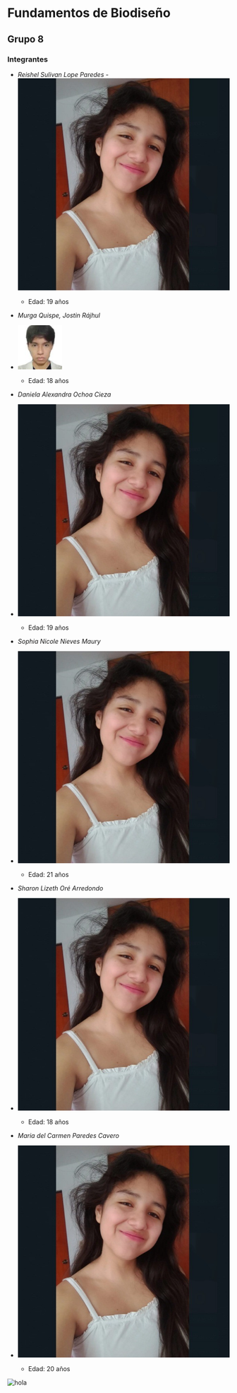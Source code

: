 # Fundamentos de Biodiseño  
## Grupo 8

### Integrantes

- *Reishel Sulivan Lope Paredes*
-![Imagen REISHEL](https://github.com/reishelsulivan/funbio/blob/main/FOTO.jfif)
  - Edad: 19 años

- *Murga Quispe, Jostin Rájhul*
- ![Imagen JOSTIN](https://github.com/reishelsulivan/funbio/blob/main/WhatsApp%20Image%202025-08-20%20at%204.52.35%20PM%20(1).jpeg)
  - Edad: 18 años

- *Daniela Alexandra Ochoa Cieza*
- ![Imagen DANIELA](https://github.com/reishelsulivan/funbio/blob/main/FOTO.jfif)
  - Edad: 19 años

- *Sophia Nicole Nieves Maury*
- ![Imagen NICOLE](https://github.com/reishelsulivan/funbio/blob/main/FOTO.jfif)
  - Edad: 21 años

- *Sharon Lizeth Oré Arredondo*
- ![Imagen LIZETH](https://github.com/reishelsulivan/funbio/blob/main/FOTO.jfif)
  - Edad: 18 años

- *Maria del Carmen Paredes Cavero*
- ![Imagen MARIA](https://github.com/reishelsulivan/funbio/blob/main/FOTO.jfif)
  - Edad: 20 años


![hola]( )
